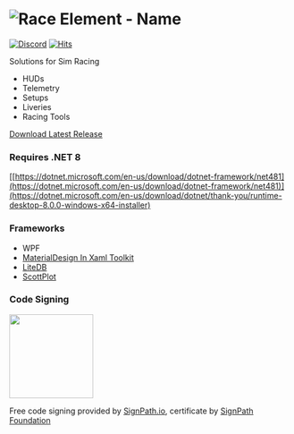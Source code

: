 # ![Race Element - Name](https://user-images.githubusercontent.com/4581237/209894151-3f8a5dc5-45de-4d7c-a46a-8c5a2a57cd91.png)


[![Discord](https://badgen.net/discord/members/26AAEW5mUq?icon=discord&color=5562ea&label=Race%20Element)](https://discord.gg/26AAEW5mUq)
[![Hits](https://hits.seeyoufarm.com/api/count/keep/badge.svg?url=https%3A%2F%2Fgithub.com%2FRiddleTime%2FRace-Element&count_bg=%23FF4500&title_bg=%23555555&icon=&icon_color=%23E7E7E7&title=Usage%3A+Today+%2F+All-time&edge_flat=false)](https://hits.seeyoufarm.com)

Solutions for Sim Racing
- HUDs
- Telemetry
- Setups
- Liveries
- Racing Tools

[Download Latest Release](https://github.com/RiddleTime/Race-Element/releases/latest)


### Requires .NET 8
[[https://dotnet.microsoft.com/en-us/download/dotnet-framework/net481](https://dotnet.microsoft.com/en-us/download/dotnet-framework/net481)](https://dotnet.microsoft.com/en-us/download/dotnet/thank-you/runtime-desktop-8.0.0-windows-x64-installer)

### Frameworks
- WPF
- [MaterialDesign In Xaml Toolkit](https://github.com/MaterialDesignInXAML/MaterialDesignInXamlToolkit)
- [LiteDB](https://github.com/mbdavid/LiteDB)
- [ScottPlot](https://github.com/scottplot/scottplot)


### Code Signing

<a href="https://www.signpath.io">
    <img src="https://about.signpath.io/assets/logo_signpath_500.png" width="150">
</a> 

Free code signing provided by [SignPath.io](https://signpath.io?utm_source=foundation&utm_medium=github&utm_campaign=race-element), certificate by [SignPath Foundation](https://signpath.org?utm_source=foundation&utm_medium=github&utm_campaign=race-element)

